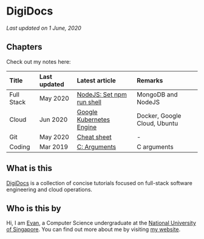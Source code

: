 # DigiDocs

*Last updated on 1 June, 2020*

## Chapters

Check out my notes here:

| Title | Last updated | Latest article | Remarks |
| :-- | :-- | :-- | :-- |
| Full Stack | May 2020 | [NodeJS: Set npm run shell](nodejs/set-npm-run-shell.md) | MongoDB and NodeJS |
| Cloud | Jun 2020 | [Google Kubernetes Engine](gcp/kubernetes-engine.md) | Docker, Google Cloud, Ubuntu |
| Git | May 2020 | [Cheat sheet](git/cheat-sheet.md) | - |
| Coding | Mar 2019 | [C: Arguments](c/arguments.md) | C arguments |

## What is this

[DigiDocs](https://evantay.com/docs/) is a collection of concise tutorials focused on full-stack software engineering and cloud operations.

## Who is this by

Hi, I am [Evan](http://www.evantay.com), a Computer Science undergraduate at the [National University of Singapore](https://www.comp.nus.edu.sg/). You can find out more about me by visiting [my website](http://www.evantay.com).

